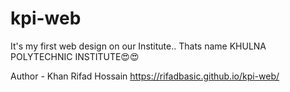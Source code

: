 # kpi-web
It's my first web design on our Institute..
Thats name KHULNA POLYTECHNIC INSTITUTE😍😍

Author - Khan Rifad Hossain
https://rifadbasic.github.io/kpi-web/
